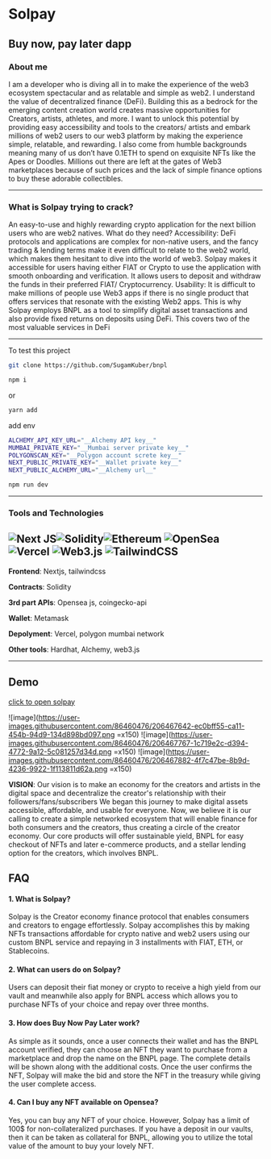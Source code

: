 
# Solpay
## Buy now, pay later dapp
### About me
I am a developer who is diving all in to make the experience of the web3 ecosystem spectacular and as relatable and simple as web2. I understand the value of decentralized finance (DeFi). Building this as a bedrock for the emerging content creation world creates massive opportunities for Creators, artists, athletes, and more. I want to unlock this potential by providing easy accessibility and tools to the creators/ artists and embark millions of web2 users to our web3 platform by making the experience simple, relatable, and rewarding. I also come from humble backgrounds meaning many of us don’t have 0.1ETH to spend on exquisite NFTs like the Apes or Doodles. Millions out there are left at the gates of Web3 marketplaces because of such prices and the lack of simple finance options to buy these adorable collectibles.

----
### What is Solpay trying to crack?

An easy-to-use and highly rewarding crypto application for the next billion users who are web2 natives. What do they need?
Accessibility: DeFi protocols and applications are complex for non-native users, and the fancy trading & lending terms make it even difficult to relate to the web2 world, which makes them hesitant to dive into the world of web3. Solpay makes it accessible for users having either FIAT or Crypto to use the application with smooth onboarding and verification. It allows users to deposit and withdraw the funds in their preferred FIAT/ Cryptocurrency.
Usability: It is difficult to make millions of people use Web3 apps if there is no single product that offers services that resonate with the existing Web2 apps. This is why Solpay employs BNPL as a tool to simplify digital asset transactions and also provide fixed returns on deposits using DeFi. This covers two of the most valuable services in DeFi


---
To test this project
```bash
git clone https://github.com/SugamKuber/bnpl
```

```bash
npm i
```
or
```bash
yarn add 
```
add env
```bash
ALCHEMY_API_KEY_URL="__Alchemy API key__"
MUMBAI_PRIVATE_KEY="__Mumbai server private key__"
POLYGONSCAN_KEY="__Polygon account screte key__"
NEXT_PUBLIC_PRIVATE_KEY="__Wallet private key__"
NEXT_PUBLIC_ALCHEMY_URL="__Alchemy url__"
```
```bash
npm run dev
```


---
### Tools and Technologies

![Next JS](https://img.shields.io/badge/Next-black?style=for-the-badge&logo=next.js&logoColor=white)![Solidity](https://img.shields.io/badge/Solidity-%23363636.svg?style=for-the-badge&logo=solidity&logoColor=white)![Ethereum](https://img.shields.io/badge/Ethereum-3C3C3D?style=for-the-badge&logo=Ethereum&logoColor=white) ![OpenSea](https://img.shields.io/badge/OpenSea-%232081E2.svg?style=for-the-badge&logo=opensea&logoColor=white)
![Vercel](https://img.shields.io/badge/vercel-%23000000.svg?style=for-the-badge&logo=vercel&logoColor=white)
![Web3.js](https://img.shields.io/badge/web3.js-F16822?style=for-the-badge&logo=web3.js&logoColor=white)
![TailwindCSS](https://img.shields.io/badge/tailwindcss-%2338B2AC.svg?style=for-the-badge&logo=tailwind-css&logoColor=white)
---
**Frontend**: Nextjs, tailwindcss

**Contracts**: Solidity

**3rd part APIs**: Opensea js, coingecko-api

**Wallet**: Metamask

**Depolyment**: Vercel, polygon mumbai network

**Other tools**: Hardhat, Alchemy, web3.js

---
## Demo

[click to open solpay](https://solpay.sugamkuber.me)

![image](https://user-images.githubusercontent.com/86460476/206467642-ec0bff55-ca11-454b-94d9-134d898bd097.png =x150)
![image](https://user-images.githubusercontent.com/86460476/206467767-1c719e2c-d394-4772-9a12-5c081257d34d.png =x150)
![image](https://user-images.githubusercontent.com/86460476/206467882-4f7c47be-8b9d-4236-9922-1f113811d62a.png =x150)


**VISION**: Our vision is to make an economy for the creators and artists in the digital space and decentralize the creator's relationship with their followers/fans/subscribers
We began this journey to make digital assets accessible, affordable, and usable for everyone. Now, we believe it is our calling to create a simple networked ecosystem that will enable finance for both consumers and the creators, thus creating a circle of the creator economy.
Our core products will offer sustainable yield, BNPL for easy checkout of NFTs and later e-commerce products, and a stellar lending option for the creators, which involves BNPL.
## FAQ

#### 1. What is Solpay? 
Solpay is the  Creator economy finance protocol that enables consumers and creators to engage effortlessly. Solpay accomplishes this by making NFTs transactions affordable for crypto native and web2 users using our custom BNPL service and repaying in 3 installments with FIAT, ETH, or Stablecoins.

#### 2. What can users do on Solpay?
Users can deposit their fiat money or crypto to receive a high yield from our vault and meanwhile also apply for BNPL access which allows you to purchase NFTs of your choice and repay over three months. 

#### 3. How does Buy Now Pay Later work?
As simple as it sounds, once a user connects their wallet and has the BNPL account verified, they can choose an NFT they want to purchase from a marketplace and drop the name on the BNPL page. The complete details will be shown along with the additional costs. Once the user confirms the NFT, Solpay will make the bid and store the NFT in the treasury while giving the user complete access.

#### 4. Can I buy any NFT available on Opensea? 
Yes, you can buy any NFT of your choice. However, Solpay has a limit of 100$ for non-collateralized purchases. If you have a deposit in our vaults, then it can be taken as collateral for BNPL, allowing you to utilize the total value of the amount to buy your lovely NFT.
